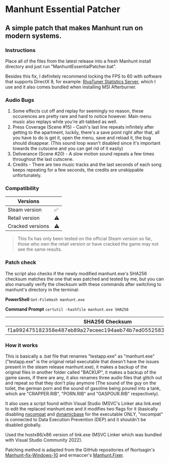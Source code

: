 # Manhunt Essential Patcher


## A simple patch that makes Manhunt run on modern systems.


### Instructions
Place all of the files from the latest release into a fresh Manhunt install directory and just run "ManhuntEssentialPatcher.bat".

Besides this fix, I definitely recommend locking the FPS to 60 with software that supports DirectX 8, for example: [RivaTuner Statistics Server](https://www.guru3d.com/files-details/rtss-rivatuner-statistics-server-download.html), which I use and it also comes bundled when installing MSI Afterburner.

### Audio Bugs
 1. Some effects cut off and replay for seemingly no reason, these occurences are pretty rare and hard to notice however. Main menu music also replays while you're alt-tabbed as well.
 2. Press Coverage (Scene #15) - Cash's last line repeats infinitely after getting to the apartment, luckily, there's a save point right after that, all you have to do is get it, open the menu, save and reload it, the bug should disappear. (This sound loop wasn't disabled since it's important towards the cutscene and you can get rid of it easily)
 3. Deliverance (Scene #20) - A slow motion sound repeats a few times throughout the last cutscene.
 4. Credits - There are two music tracks and the last seconds of each song keeps repeating for a few seconds, the credits are unskippable unfortunately.

### Compatibility
| **Versions** |  |
|---|---|
| Steam version | ✅ |
| Retail version | ⚠️ |
| Cracked versions | ⚠️ |

> This fix has only been tested on the official Steam version so far, those who own the retail version or have cracked the game may not see the same results.


### Patch check
The script also checks if the newly modified manhunt.exe's SHA256 checksum matches the one that was patched and tested by me, but you can also manually verify the checksum with these commands after switching to manhunt's directory in the terminal:

**PowerShell**
`Get-FileHash manhunt.exe`

**Command Prompt**
`certutil -hashfile manhunt.exe SHA256`

| **SHA256 Checksum** |
|---|
| f1a992475182358e487eb89a27eceec194aeb74b7ed05525835d07306be6c13f |

### How it works
This is basically a .bat file that renames "testapp.exe" as "manhunt.exe" ("testapp.exe" is the original retail executable that doesn't have the issues present in the steam release manhunt.exe), it makes a backup of the original files in another folder called "BACKUP", it makes a backup of the game saves, if there are any, it also renames three audio files that glitch out and repeat so that they don't play anymore (The sound of the guy on the toilet, the german porn and the sound of gasoline being poured into a tank, which are "CRAPPER.RIB", "PORN.RIB" and "GASPOUR.RIB" respectively).

It also uses a script found within Visual Studio (MSVC's Linker aka link.exe) to edit the replaced manhunt.exe and it modifies two flags for it (basically disabling [nxcompat](https://learn.microsoft.com/en-us/cpp/build/reference/nxcompat-compatible-with-data-execution-prevention) and [dynamicbase](https://learn.microsoft.com/en-us/cpp/build/reference/dynamicbase-use-address-space-layout-randomization) for the executable ONLY, "nxcompat" is connected to Data Execution Prevention (DEP) and it shouldn't be disabled globally.


Used the hostx86/x86 version of link.exe (MSVC Linker which was bundled with Visual Studio Community 2022).

Patching method is adapted from the GitHub repositories of fkortsagin's [Manhunt-fix-Windows-10](https://github.com/fkortsagin/Manhunt-fix-Windows-10) and ermaccer's [Manhunt.Fixer](https://github.com/ermaccer/Manhunt.Fixer).
